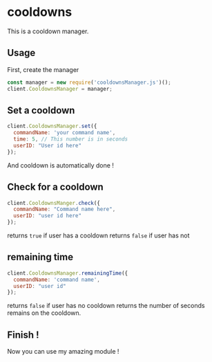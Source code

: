 # cooldowns
This is a cooldown manager.

## Usage
First, create the manager
```js
const manager = new require('cooldownsManager.js')();
client.CooldownsManager = manager;
```

## Set a cooldown
```js
client.CooldownsManager.set({
  commandName: 'your command name',
  time: 5, // This number is in seconds
  userID: "User id here"
});
```

And cooldown is automatically done !

## Check for a cooldown
```js
client.CooldownsManger.check({
  commandName: "Command name here",
  userID: "user id here"
});
```

returns `true` if user has a cooldown
returns `false` if user has not

## remaining time
```js
client.CooldownsManager.remainingTime({
  commandName: 'command name',
  userID: "user id"
});
```

returns `false` if user has no cooldown
returns the number of seconds remains on the cooldown.

## Finish !

Now you can use my amazing module !

